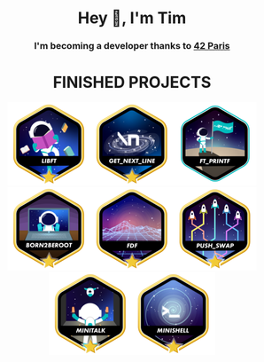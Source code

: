 <h1 align="center">Hey 👋, I'm Tim</h1>

<h3 align="center">I'm becoming a developer thanks to <a href="https://github.com/42Paris" target="_blank">42 Paris</a></h3>


<h1 align="center">FINISHED PROJECTS</h1>

<p align="center">
  <a href="https://github.com/Trolent/libft-project"><img height="150" src="https://github.com/Trolent/Trolent/blob/e2a84c046e74211bac5266747ef54d4af820baf6/Badges/libftm.png" title="libft: 125/100" /></a><a href="https://github.com/Trolent/Get-next-line"><img height="150" src="https://github.com/Trolent/Trolent/blob/e2a84c046e74211bac5266747ef54d4af820baf6/Badges/get_next_linem.png" title="get_next_line: 125/100" /></a><a href="https://github.com/Trolent/ft_printf"><img height="150" src="https://github.com/Trolent/Trolent/blob/e2a84c046e74211bac5266747ef54d4af820baf6/Badges/ft_printfe.png" title="printf: 100/100" /></a><a href="https://github.com/Trolent/Born2beroot"><img height="150" src="https://github.com/Trolent/Trolent/blob/e2a84c046e74211bac5266747ef54d4af820baf6/Badges/born2berootm.png" title="Born2Beroot: 125/100" /></a><a href="https://github.com/Trolent/FdF"><img height="150" src="https://github.com/Trolent/Trolent/blob/e2a84c046e74211bac5266747ef54d4af820baf6/Badges/fdfm.png" title="Fil_de_fer: 125/100" /></a><a href="https://github.com/Trolent/Push_Swap"><img height="150" src="https://github.com/Trolent/Trolent/blob/e2a84c046e74211bac5266747ef54d4af820baf6/Badges/push_swapm.png" title="push_swap: 125/100" /></a><a href="https://github.com/Trolent/Minitalk"><img height="150" src="https://github.com/Trolent/Trolent/blob/e2a84c046e74211bac5266747ef54d4af820baf6/Badges/minitalkm.png" title="minitalk: 125/100" /></a><a
href="https://github.com/Trolent/Minishell"><img height="150" src="https://github.com/Trolent/Trolent/blob/e2a84c046e74211bac5266747ef54d4af820baf6/Badges/minishellm.png" title="minishell: 125/100" /></a>
</p>


<!--
**Trolent/Trolent** is a ✨ _special_ ✨ repository because its `README.md` (this file) appears on your GitHub profile.

Here are some ideas to get you started:

- 🔭 I’m currently working on ...
- 🌱 I’m currently learning ...
- 👯 I’m looking to collaborate on ...
- 🤔 I’m looking for help with ...
- 💬 Ask me about ...
- 📫 How to reach me: ...
- 😄 Pronouns: ...
- ⚡ Fun fact: ...
-->
